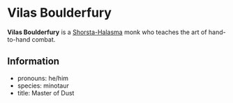 # Vilas Boulderfury

**Vilas Boulderfury** is a [Shorsta-Halasma](../shorsta-halasma.md) monk who teaches the art of hand-to-hand combat.

## Information

- pronouns: he/him
- species: minotaur
- title: Master of Dust
